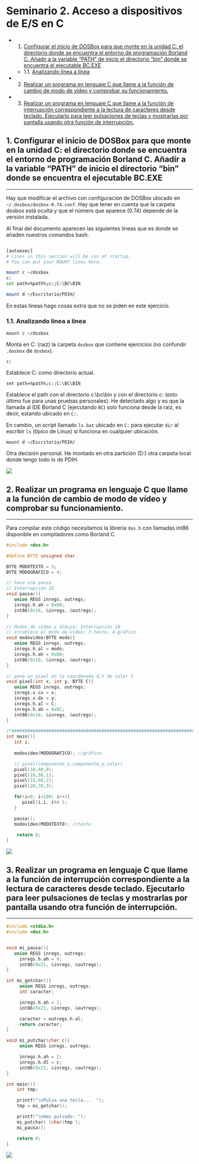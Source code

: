 # Seminario 2.  Acceso a dispositivos de E/S en C

<!-- vscode-markdown-toc -->
* 1. [Configurar el inicio de DOSBox para que monte en la unidad C: el directorio donde se encuentra el entorno de programación Borland C. Añadir a la variable “PATH” de inicio el directorio “bin” donde se encuentra el ejecutable BC.EXE](#configurar-el-inicio-de-dosbox-para-que-monte-en-la-unidad-c:-el-directorio-donde-se-encuentra-el-entorno-de-programación-borland-c.-añadir-a-la-variable-“path”-de-inicio-el-directorio-“bin”-donde-se-encuentra-el-ejecutable-bc.exe)

   * 1.1. [Analizando línea a línea](#analizando-línea-a-línea)
* 2. [Realizar un programa en lenguaje C que llame a la función de cambio de modo de vídeo y comprobar su funcionamiento.](#realizar-un-programa-en-lenguaje-c-que-llame-a-la-función-de-cambio-de-modo-de-vídeo-y-comprobar-su-funcionamiento.)
* 3. [Realizar un programa en lenguaje C que llame a la función de interrupción correspondiente a la lectura de caracteres desde teclado. Ejecutarlo para leer pulsaciones de teclas y mostrarlas por pantalla usando otra función de interrupción.](#realizar-un-programa-en-lenguaje-c-que-llame-a-la-función-de-interrupción-correspondiente-a-la-lectura-de-caracteres-desde-teclado.-ejecutarlo-para-leer-pulsaciones-de-teclas-y-mostrarlas-por-pantalla-usando-otra-función-de-interrupción.)

<!-- vscode-markdown-toc-config
	numbering=true
	autoSave=true
	/vscode-markdown-toc-config -->
<!-- /vscode-markdown-toc -->



##  1. <a name='configurar-el-inicio-de-dosbox-para-que-monte-en-la-unidad-c:-el-directorio-donde-se-encuentra-el-entorno-de-programación-borland-c.-añadir-a-la-variable-“path”-de-inicio-el-directorio-“bin”-donde-se-encuentra-el-ejecutable-bc.exe'></a>Configurar el inicio de DOSBox para que monte en la unidad C: el directorio donde se encuentra el entorno de programación Borland C. Añadir a la variable “PATH” de inicio el directorio “bin” donde se encuentra el ejecutable BC.EXE

----------

Hay que modificar el archivo con configuración de DOSBox ubicado en ```~/.dosbox/dosbox-0.74.conf```. Hay que tener en cuenta que la carpeta dosbox está oculta y que el número que aparece (0.74) depende de la versión instalada.

Al final del documento aparecen las siguientes lineas que es donde se añaden nuestros comandos bash.

```bash

[autoexec]
# Lines in this section will be run at startup.
# You can put your MOUNT lines here.

mount c ~/dosbox
c:
set path=%path%;c:;C:\BC\BIN

mount d ~/Escritorio/PDIH/
```

En estas líneas hago cosas extra que no se piden en este ejercicio.

###  1.1. <a name='analizando-línea-a-línea'></a>Analizando línea a línea

`mount c ~/dosbox`

 Monta en C: (raiz) la carpeta `dosbox` que contiene ejercicios (no confundir `.dosbox` de `dosbox`).

`c:`

Establece C: como directorio actual.

`set path=%path%;c:;C:\BC\BIN`

Establece el path con el directorio c:\bc\bin y con el directorio c: (esto último fue para unas pruebas personales). He detectado algo y es que la llamada al IDE Borland C (ejecutando `BC`) solo funciona desde la raiz, es decir, estando ubicado en `C:`. 

En cambio, un script llamado `ls.bat` ubicado en `C:` para ejecutar `dir` al escribir `ls` (típico de Linux) sí funciona en cualquier ubicación.

`mount d ~/Escritorio/PDIH/`

Otra decisión personal. He montado en otra partición (D:) otra carpeta local donde tengo todo lo de PDIH.

![](doc/dosbox_config.png)

##  2. <a name='realizar-un-programa-en-lenguaje-c-que-llame-a-la-función-de-cambio-de-modo-de-vídeo-y-comprobar-su-funcionamiento.'></a>Realizar un programa en lenguaje C que llame a la función de cambio de modo de vídeo y comprobar su funcionamiento.

----------

Para compilar este código necesitamos la librería `dos.h` con llamadas int86 disponible en compiladores como Borland C.

```C
#include <dos.h>

#define BYTE unsigned char

BYTE MODOTEXTO = 3;
BYTE MODOGRAFICO = 4;

// hace una pausa
// Interrupción 16
void pausa(){
   union REGS inregs, outregs;
   inregs.h.ah = 0x00;
   int86(0x16, &inregs, &outregs);
}

// Modos de video y dibujo: Interrupción 10
// establece el modo de vídeo: 3-texto, 4-gráfico
void modovideo(BYTE modo){
   union REGS inregs, outregs;
   inregs.h.al = modo;
   inregs.h.ah = 0x00;
   int86(0x10, &inregs, &outregs);
}

// pone un pixel en la coordenada X,Y de color C
void pixel(int x, int y, BYTE C){
   union REGS inregs, outregs;
   inregs.x.cx = x;
   inregs.x.dx = y;
   inregs.h.al = C;
   inregs.h.ah = 0x0C;
   int86(0x10, &inregs, &outregs);
}

/*#################################################################################*/
int main(){
   int i;
   
   modovideo(MODOGRAFICO); //gráfico

   // pixel(componente_x,componente_y,color)
   pixel(10,40,0);
   pixel(10,50,1);
   pixel(15,60,2);
   pixel(20,70,3);

   for(i=0; i<100; i++){
      pixel(i,i, i%4 );
   }

   pausa();
   modovideo(MODOTEXTO); //texto

	return 0;
}
```

![](doc/grafica.png)

##  3. <a name='realizar-un-programa-en-lenguaje-c-que-llame-a-la-función-de-interrupción-correspondiente-a-la-lectura-de-caracteres-desde-teclado.-ejecutarlo-para-leer-pulsaciones-de-teclas-y-mostrarlas-por-pantalla-usando-otra-función-de-interrupción.'></a>Realizar un programa en lenguaje C que llame a la función de interrupción correspondiente a la lectura de caracteres desde teclado. Ejecutarlo para leer pulsaciones de teclas y mostrarlas por pantalla usando otra función de interrupción.

-----------------


```C
#include <stdio.h>
#include <dos.h>


void mi_pausa(){
   union REGS inregs, outregs;
	 inregs.h.ah = 8;
	 int86(0x21, &inregs, &outregs);
}

int mi_getchar(){
	 union REGS inregs, outregs;
	 int caracter;

	 inregs.h.ah = 1;
	 int86(0x21, &inregs, &outregs);

	 caracter = outregs.h.al;
	 return caracter;
}

void mi_putchar(char c){
	 union REGS inregs, outregs;

	 inregs.h.ah = 2;
	 inregs.h.dl = c;
	 int86(0x21, &inregs, &outregs);
}

int main(){
	int tmp;

	printf("\nPulsa una tecla...  ");
	tmp = mi_getchar();

	printf("\nHas pulsado: ");
    mi_putchar( (char)tmp );
   	mi_pausa();

	return 0;
}
```

![](doc/entrada.png)





